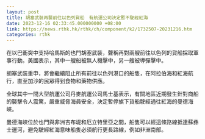```yaml
---
layout: post
title: 胡塞武裝再襲前往以色列貨船　有航運公司決定暫不駛經紅海
date: 2023-12-16 02:33:45.000000000 +08:00
link: https://news.rthk.hk/rthk/ch/component/k2/1732507-20231216.htm
categories: rthk
---
```


在以巴衝突中支持哈馬斯的也門胡塞武裝，聲稱再對兩艘前往以色列的貨船採取軍事行動。美國表示，其中一艘船被無人機擊中，另一艘被導彈擊中。

胡塞武裝重申，將會繼續阻止所有前往以色列港口的船隻，在阿拉伯海和紅海航行，直至加沙的民眾得到食物和藥物供應。

全球其中一間大型航運公司丹麥航運公司馬士基表示，有關地區近期發生針對商船的襲擊令人震驚，嚴重威脅海員安全，決定暫停旗下貨船駛經通往紅海的曼德海峽。

曼德海峽位於也門與非洲吉布堤和厄立特里亞之間，船隻可以經這條路線抵達蘇彝士運河，避免駛經紅海意味船隻必須航行更長路線，例如非洲南部。
